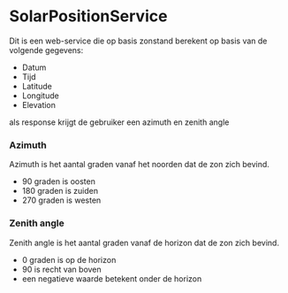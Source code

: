 # SolarPositionService
Dit is een web-service die op basis zonstand berekent op basis van de volgende gegevens:
* Datum
* Tijd
* Latitude
* Longitude
* Elevation

als response krijgt de gebruiker een azimuth en zenith angle
### Azimuth
Azimuth is het aantal graden vanaf het noorden dat de zon zich bevind.
* 90 graden is oosten 
* 180 graden is zuiden 
* 270 graden is westen

### Zenith angle
Zenith angle is het aantal graden vanaf de horizon dat de zon zich bevind.
* 0 graden is op de horizon
* 90 is recht van boven
* een negatieve waarde betekent onder de horizon
